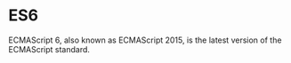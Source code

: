 ES6
==========
ECMAScript 6, also known as ECMAScript 2015, is the latest version of the ECMAScript standard.

